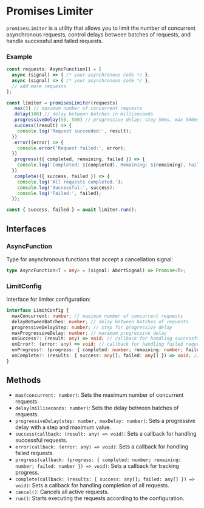 # Promises Limiter

`promisesLimiter` is a utility that allows you to limit the number of concurrent asynchronous requests, control delays between batches of requests, and handle successful and failed requests.

### Example

```typescript
const requests: AsyncFunction[] = [
  async (signal) => { /* your asynchronous code */ },
  async (signal) => { /* your asynchronous code */ },
  // add more requests
];

const limiter = promisesLimiter(requests)
  .max(5) // maximum number of concurrent requests
  .delay(100) // delay between batches in milliseconds
  .progressiveDelay(50, 500) // progressive delay: step 50ms, max 500ms
  .success((result) => {
    console.log('Request succeeded:', result);
  })
  .error((error) => {
    console.error('Request failed:', error);
  })
  .progress(({ completed, remaining, failed }) => {
    console.log(`Completed: ${completed}, Remaining: ${remaining}, Failed: ${failed}`);
  })
  .complete(({ success, failed }) => {
    console.log('All requests completed.');
    console.log('Successful:', success);
    console.log('Failed:', failed);
  });

const { success, failed } = await limiter.run();
```

## Interfaces

### AsyncFunction

Type for asynchronous functions that accept a cancellation signal:

```typescript
type AsyncFunction<T = any> = (signal: AbortSignal) => Promise<T>;
```

### LimitConfig

Interface for limiter configuration:

```typescript
interface LimitConfig {
  maxConcurrent: number; // maximum number of concurrent requests
  delayBetweenBatches: number; // delay between batches of requests
  progressiveDelayStep: number; // step for progressive delay
  maxProgressiveDelay: number; // maximum progressive delay
  onSuccess?: (result: any) => void; // callback for handling successful requests
  onError?: (error: any) => void; // callback for handling failed requests
  onProgress?: (progress: { completed: number; remaining: number; failed: number }) => void; // callback for tracking progress
  onComplete?: (results: { success: any[]; failed: any[] }) => void; // callback for handling completion of all requests
}
```

## Methods

- `max(concurrent: number)`: Sets the maximum number of concurrent requests.
- `delay(milliseconds: number)`: Sets the delay between batches of requests.
- `progressiveDelay(step: number, maxDelay: number)`: Sets a progressive delay with a step and maximum value.
- `success(callback: (result: any) => void)`: Sets a callback for handling successful requests.
- `error(callback: (error: any) => void)`: Sets a callback for handling failed requests.
- `progress(callback: (progress: { completed: number; remaining: number; failed: number }) => void)`: Sets a callback for tracking progress.
- `complete(callback: (results: { success: any[]; failed: any[] }) => void)`: Sets a callback for handling completion of all requests.
- `cancel()`: Cancels all active requests.
- `run()`: Starts executing the requests according to the configuration.
